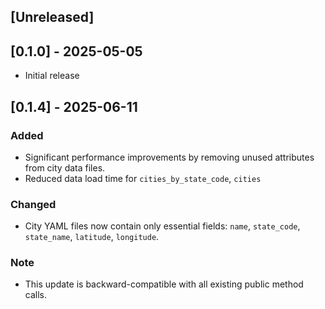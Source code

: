 ## [Unreleased]

## [0.1.0] - 2025-05-05

- Initial release
## [0.1.4] - 2025-06-11
### Added
- Significant performance improvements by removing unused attributes from city data files.
- Reduced data load time for `cities_by_state_code`, `cities`

### Changed
- City YAML files now contain only essential fields: `name`, `state_code`, `state_name`, `latitude`, `longitude`.

### Note
- This update is backward-compatible with all existing public method calls.